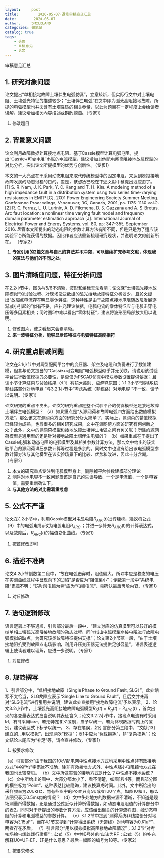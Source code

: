 ```yaml
---
layout:     post
title:         2020-05-07-退修审稿意见汇总
date:        2020-05-07
author:     SMILELAND
categories: 做笔记
catalog: true
tags:
    - 退修
    - 审稿意见
    - 论文
---
```


审稿意见汇总

## 1. 研究对象问题

论文提出“单相接地故障土壤伴生电弧仿真”，立意较新，但实际行文中对土壤电阻、土壤弧光特征的描述较少；“土壤伴生电弧”在文中即为弧光高阻接地故障，所提的电弧模型也并未含有土壤性质的相关参量，以此为题目在一定程度上会给读者误解，建议增加相关内容描述或斟酌题目。（专家1）

1. 修改题目

## 2. 背景意义问题

论文利用故障数据计算接地点电阻、基于Cassie模型计算电弧电阻，提出“Cassie+可变电阻”串联的电弧模型，建议增加其他配电网高阻接地故障模型的对比分析，突出论文所提模型的优势与创新性。（专家1）

本文的一大亮点在于采用动态电阻来取代传统模型中的固定电阻，来达到模拟接地故障发展的动态过程的目的。但是，该想法已经在下述文献中被提出或应用了。 
[1] S. R. Nam, J. K. Park, Y. C. Kang and T. H. Kim. A modeling method of a high impedance fault in a distribution system using two series time-varying resistances in EMTP [C]. 2001 Power Engineering Society Summer Meeting. Conference Proceedings, Vancouver, BC, Canada, 2001, pp. 1175-1180 vol.2. 
[2] R. G. Ferraz, L. U. Lurinic, A. D. Filomena, D. S. Gazzana and A. S. Bretas. Arc fault location: a nonlinear time varying fault model and frequency domain parameter estimation approach [J]. International Journal of Electrical Power and Energy Systems, vol. 80, pp: 347-355, September 2016. 
尽管本文所提出的动态电阻的参数计算方法有所不同，但是只是为了适应该实验平台所能获得的数据。因此作者应该重新梳理研究现状，并说明论文的创新所在。 （专家2）

1. **专家引用的2篇文章与自己的算法并不冲突，可以继续扩充参考文献，体现我的算法与他们的不同之处。**

## 3. 图片清晰度问题，特征分析问题

在2.2小节中，图3/4/5/6不清晰，波形和坐标无法看清；论文就“土壤弧光接地故障模拟”的试验过程、对现场录波数据的弧光接地故障特征分析较少，且论文提出“故障点电流存在明显零休特征，这种特性是由于故障点接地电阻随故障发展逐渐减小引起的”似有不妥，应补充理论依据，电弧电流的零休特征应与电弧击穿电压等多因素相关；同时图5中难以看出“零休特征”，建议将波形图局部放大用以说明。

1. 修改图片，使之看起来会更清晰。
2. **来一波特征分析，能够显示该特征与电弧特征高度相符**

## 4. 研究重点删减问题

论文在3.1小节中对真型配网平台中的变压器、架空及电缆和负荷进行了数值建模，但其与论文提出的“Cassie+可变电阻”电弧模型似乎并无关联，请说明该试验平台进行数值模拟的必要性，是否仅为PSCAD仿真中模块参数设置提供依据；且该小节计算结果与试验结果（4.1）有较大差别，应解释原因；3.1.2小节“测得系统非线路部分对地电容 ”与3.2.1小节中“考虑系统（非线路）对地电容 ”不一致，请予以说明。（专家1）

论文研究的重点不突出。论文的研究重点是整个试验平台的仿真模型还是接地故障土壤伴生电弧模型？ 
（a）如果重点是“从源网荷和故障电弧四方面给出数值模拟方法”，那么该文在源网荷方面的研究分析太简单了。实际上，源网荷的数值模拟已经较为成熟，也有很多的相关研究成果，文中在源网荷方面的研究有何创新之处？此外，文中的源网荷模型和接地故障土壤伴生电弧之间有何关联？所建的源网荷模型是通用型的还是针对接地故障土壤伴生电弧的？ 
（b）如果重点在于提出了Cassie电弧和动态电阻的电弧模型及其相关参数计算方法，那么文中给出的该实验平台的源网荷详细参数计算等过程是多余的。同时文中也没有给出该电弧模型参数计算方法与其他模型在该实验场景下的比较、优势和改进，因此十分含糊。 （专家2）

1. 本文的研究重点专注到电弧模型身上，删除掉平台参数建模部分理论
2. 测得对地电容不一致问题应该是自己的失误导致，一个是电流值，一个是电容值，需要重新确认下。
3. **与其他方法的对比需着重考虑**

## 5. 公式不严谨

论文在3.2小节中，利用Cassie模型对电弧电阻$R_{ARC}(t)$进行建模，建议将公式（9）中的电弧电导g改为电弧电阻$R_{ARC}$ ；并进一步补充$R_{ARC}(t)$的计算表达式，以及故障后，$R_{ARC}(t)$的幅值变化曲线。（专家1）

1. 按照修改即可

## 6. 描述不准确

论文4.2小节倒数第二段中，“故在电弧击穿时，阻值偏大，所以本应是稳态的电压在实测曲线过程中出现向下的凹陷”是否应为“阻值偏小”；倒数第一段中“系统电阻”表意不明；“该时刻电弧为零”应为“电弧电流”。需确认最后两段内容。（专家1）

1. 对应修改

## 7. 语句逻辑修改

语言逻辑上不够通顺，引言部分最后一段中，“建立对应的仿真模型可以较好的模拟单相土壤弧光高阻接地故障的动态过程，同时指出电弧模型串接电阻进行故障电弧模拟的缺点，为研究该类故障特征提供支撑”；论文第2小节第一段，“由于土壤接地阻抗受到故障点电场影响，利用升压变压器无法提供足够容量”，语言表述逻辑上使读者难以理解，应进一步说明。（专家1）

1. 对应修改

## 8. 规范撰写

1、引言部分中，“单相接地故障（Single Phase to Ground Fault, SLG）”，此处缩写不太恰当，SLG故障应表示“Single Line to Ground Fault”，且后文并未再对“SLG电流”进行引用并说明，建议此处直接用“接地故障电流”予以表示。
2、论文3.2小节中，土壤弧光高阻接地故障电弧模型${R_S}\left( t \right) = {R_g}\left( t \right) + {R_{ARC}}\left( t \right)$ ，首次出现的各变量表达式应当说明其表征含义；论文3.2.2小节中，接地点电流有时采用Id，有时采用iarc，若无特定含义区别，应予以统一，若为体现数据时刻上的区别，建议表达式下标予以统一。
3、存在笔误，如引言部分第三段中，“文献[13]建立的…用以模拟”，出现两次“模拟”；表1中应为“负载损耗”，非“复杂损耗”；论文结论末尾应为“补足”等，请检查并修改。（专家1）

1. 按要求修改

（a）引言部分“由于我国的10kV配电网中性点接地方式均采用中性点非有效接地方式”中的“均”字表达不准确，除非有效接地方式外，中性点经小电阻接地方式在我国也比较常见。 
（b）文中所做实验的接地方式是什么？中性点不接地系统？ 
（c）文中所给出的图中，大部分都太小了，看不清楚，如图1和4等。而且部分图的横坐标为“Point”，这种表达比较隐晦，建议换算成时间。此外，文中所给出的采样频率为200kHz，而有些图中的Point只有90或者100个点，如图10和11，那么该图只表示0.5ms内的情况？ 
（d）文中多处地方的数据来源不清晰，不知道是现场测量所得数据，还是通过公式近似计算所得数据，如动态电阻阻值的计算部分中的表2。同时对于所提出的参数计算方法，应该给出相关的计算流程图，如动态电阻的计算和电弧模型的参数计算。 
（e）3.1.2节中提到“测得系统非线路部分对地电容为3.15uF”，而在4.1节又提到“计算得出系统（无馈线）对地电容为0.61uF”，两者存在矛盾。 
（f）引言部分“用以模拟模拟高阻接地故障情况”；3.1.2节“对考核场输电线路践行建模”；公式（5）中中括号外的r应该为RF；公式（5）的补充解释U0=UF-EF，EF是什么意思？最后一幅图的编号为18等。（专家2）

1. 按要求修改
